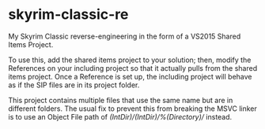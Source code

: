 # skyrim-classic-re
My Skyrim Classic reverse-engineering in the form of a VS2015 Shared Items Project.

To use this, add the shared items project to your solution; then, modify the References on your including project so that it actually pulls from the shared items project. Once a Reference is set up, the including project will behave as if the SIP files are in its project folder.

This project contains multiple files that use the same name but are in different folders. The usual fix to prevent this from breaking the MSVC linker is to use an Object File path of *$(IntDir)/%(RelativeDir)/*; however, that's broken for shared items projects. You'll need to use *$(IntDir)/%(Directory)/* instead.